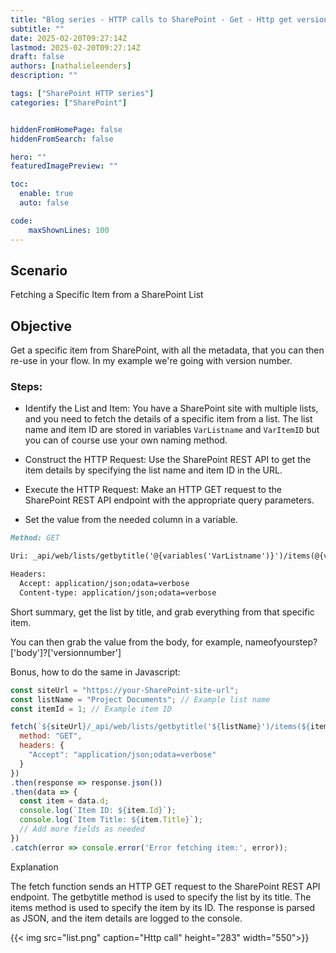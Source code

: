 ```yaml
---
title: "Blog series - HTTP calls to SharePoint - Get - Http get version number"
subtitle: ""
date: 2025-02-20T09:27:14Z
lastmod: 2025-02-20T09:27:14Z
draft: false
authors: [nathalieleenders]
description: ""

tags: ["SharePoint HTTP series"]
categories: ["SharePoint"]


hiddenFromHomePage: false
hiddenFromSearch: false

hero: ""
featuredImagePreview: ""

toc:
  enable: true
  auto: false

code:
    maxShownLines: 100
---
```

## Scenario
Fetching a Specific Item from a SharePoint List

## Objective
Get a specific item from SharePoint, with all the metadata, that you can then re-use in your flow. In my example we're going with version number.

### Steps:

  - Identify the List and Item: You have a SharePoint site with multiple lists, and you need to fetch the details of a specific item from a list. The list name and item ID are stored in variables `VarListname` and `VarItemID` but you can of course use your own naming method.

  - Construct the HTTP Request: Use the SharePoint REST API to get the item details by specifying the list name and item ID in the URL.

  - Execute the HTTP Request: Make an HTTP GET request to the SharePoint REST API endpoint with the appropriate query parameters.

  - Set the value from the needed column in a variable.

```markdown
Method: GET

Uri: _api/web/lists/getbytitle('@{variables('VarListname')}')/items(@{variables('VarItemID')})/

Headers:
  Accept: application/json;odata=verbose
  Content-type: application/json;odata=verbose
```
Short summary, get the list by title, and grab everything from that specific item.

You can then grab the value from the body, for example, nameofyourstep?['body']?['versionnumber']

Bonus, how to do the same in Javascript:

```javascript
const siteUrl = "https://your-SharePoint-site-url";
const listName = "Project Documents"; // Example list name
const itemId = 1; // Example item ID

fetch(`${siteUrl}/_api/web/lists/getbytitle('${listName}')/items(${itemId})`, {
  method: "GET",
  headers: {
    "Accept": "application/json;odata=verbose"
  }
})
.then(response => response.json())
.then(data => {
  const item = data.d;
  console.log(`Item ID: ${item.Id}`);
  console.log(`Item Title: ${item.Title}`);
  // Add more fields as needed
})
.catch(error => console.error('Error fetching item:', error));
```

Explanation

The fetch function sends an HTTP GET request to the SharePoint REST API endpoint.
The getbytitle method is used to specify the list by its title.
The items method is used to specify the item by its ID.
The response is parsed as JSON, and the item details are logged to the console.


 {{< img src="list.png" caption="Http call" height="283" width="550">}}